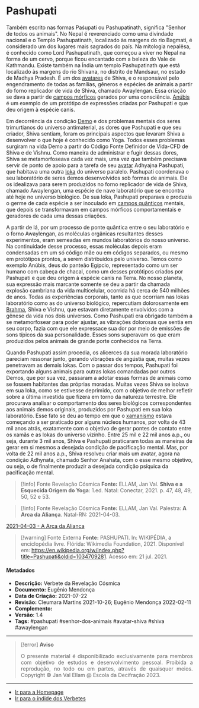 # Pashupati

Também escrito nas formas Paśupati ou Pashupatinath, significa "Senhor de todos os animais". No Nepal é reverenciado como uma divindade nacional e o Templo Pashupatinath, localizado às margens do rio Bagmati, é considerado um dos lugares mais sagrados do país. Na mitologia nepalêsa, é conhecido como Lord Pashupatinath,  que começou a viver no Nepal na forma de um cervo, porque ficou encantado com a beleza do Vale de Kathmandu. Existe também na Índia um templo Pashupatinath que está localizado às margens do rio Shivana, no distrito de Mandsaur, no estado de Madhya Pradesh. É um dos [avatares](Avatar.md) de Shiva, e o responsável pelo engendramento de todas as famílias, gêneros e espécies de animais a partir do forno replicador de vida de Shiva, chamado Awaylengan. Essa criação se dava a partir de [campos mórficos](Campos%20Mórficos.md) gerados por uma consciência. [Anúbis](Anúbis.md) é um exemplo de um protótipo de expressões criadas por Pashupati e que deu origem à espécie canis.


Em decorrência da condição [Demo](Demos.md) e dos problemas mentais dos seres trimurtianos do universo antimaterial, as dores que Pashupati e que seu criador, Shiva sentiam, foram os principais aspectos que levaram Shiva a desenvolver o que hoje é conhecido como Yoga. Todos esses problemas surgiram na vida Demo a partir do Código Fonte Definidor de Vida-CFD de Shiva e de Vishnu. Como maneira de administrar e fugir dessas dores, Shiva se metamorfoseava cada vez mais, uma vez que também precisava servir de ponto de apoio para a tarefa de seu [avatar](Avatar.md) Adhyajna Pashupati, que habitava uma outra [loka](Árvore%20do%20Conhecimento/Verbetes/L/Loka.md) do universo paralelo. Pashupati coordenava o seu laboratório de seres demos desenvolvidos sob formas de animais. Ele os idealizava para serem produzidos no forno replicador de vida de Shiva, chamado Awaylengan, uma espécie de nave laboratório que se encontra até hoje no universo biológico. De sua loka, Pashupati preparava e produzia o germe de cada espécie a ser inoculado em [campos quânticos](Campos%20Quânticos.md) mentais, que depois se transformavam em campos mórficos comportamentais e geradores de cada uma dessas criações. 

A partir de lá, por um processo de ponte quântica entre o seu laboratório e o forno Awaylengan, as moléculas orgânicas resultantes desses experimentos, eram semeadas em mundos laboratórios do nosso universo. Na continuidade desse processo, essas moléculas depois eram condensadas em um só código mãe ou em códigos separados, ou mesmo em protótipos prontos, a serem distribuídos pelo universo. Temos como exemplo Anúbis, deus do panteão Egípcio, representado como um ser humano com cabeça de chacal, como um desses protótipos criados por Pashupati e que deu origem à espécie canis na Terra. No nosso planeta, sua expressão mais marcante somente se deu a partir da chamada explosão cambriana da vida multicelular, ocorrida há cerca de 540 milhões de anos. Todas as experiências corporais, tanto as que ocorriam nas lokas laboratório como as do universo biológico, repercutiam dolorosamente em [Brahma](Brahma.md), Shiva e Vishnu, que estavam diretamente envolvidos com a gênese da vida nos dois universos. Como Pashupati era obrigado também a se metamorfosear para poder ajustar, as vibrações dolorosas que sentia em seu corpo, fazia com que ele expressace sua dor por meio de emissões de sons típicos da sua personalidade. Esses sons superavam os que eram produzidos pelos animais de grande porte conhecidos na Terra. 

Quando Pashupati assim procedia, os alicerces da sua morada laboratório pareciam ressonar junto, gerando vibrações de angústia que, muitas vezes penetravam as demais lokas. Com o passar dos tempos, Pashupati foi exportando alguns animais para outras lokas comandadas por outros Demos, que por sua vez, passaram a adotar essas formas de animais como se fossem habitantes das próprias moradas. Muitas vezes Shiva se isolava em sua loka, como se estivesse deprimido, com o objetivo de melhor refletir sobre a última investida que fizera em torno da natureza terrestre. Ele procurava analisar o comportamento dos seres biológicos correspondentes aos animais demos originais, produzidos por Pashupati em sua loka laboratório. Esse fato se deu ao tempo em que o [xamanismo](Administração/Governança/Projetos%20de%20Pesquisas/Xamanismo.md) estava começando a ser praticado por alguns núcleos humanos, por volta de 43 mil anos atrás, exatamente com o objetivo de gerar pontes de contato entre os xamãs e as lokas do universo vizinho. Entre 25 mil e 22 mil anos a.p., ou seja, durante 3 mil anos, Shiva e Pashupati praticaram todas as maneiras de gerar em si mesmos a desejada condição de pacificação mental. Mas, por volta de 22 mil anos a.p., Shiva resolveu criar mais um avatar, agora na condição Adhynata, chamado Senhor Anahata, com o esse mesmo objetivo, ou seja, o de finalmente produzir a desejada condição psíquica da pacificação mental. 

> [!info] Fonte Revelação Cósmica
>**Fonte:** ELLAM, Jan Val. **Shiva e a Esquecida Origem do Yoga**: 1.ed. Natal: Conectar, 2021. p. 47, 48, 49, 50, 52 e 53.

> [!info] Fonte Revelação Cósmica
>**Fonte:** ELLAM, Jan Val. Palestra: **A Arca da Aliança**. Natal-RN: 2021-04-03.

[2021-04-03 - A Arca da Alianca](2021-04-03%20-%20A%20Arca%20da%20Alianca.md)

> [!warning] Fonte Externa
>**Fonte:** PASHUPATI. In: WIKIPÉDIA, a enciclopédia livre. Flórida: Wikimedia Foundation, 2021. Disponível em: <https://en.wikipedia.org/w/index.php?title=Pashupati&oldid=1034709281>. Acesso em: 21 jul. 2021.

#### Metadados

- **Descrição:** Verbete da Revelação Cósmica
- **Documento:** Eugênio Mendonça
- **Data de Criação:** 2021-07-22
- **Revisão:** Cleumara Martins 2021-10-26; Eugênio Mendonça 2022-02-11
- **Complemento:** 
- **Versão**: 1.4
- **Tags:** #pashupati #senhor-dos-animais #avatar-shiva #shiva #awaylengan

---
> [!error] **Aviso**
> <p align="justify">O presente material é disponibilizado exclusivamente para membros com objetivo de estudos e desenvolvimento pessoal. Proibida a reprodução, no todo ou em partes, através de quaisquer meios. Copyright © Jan Val Ellam @ Escola da Decifração 2023. </p>

---
- [Ir para a Homepage](Homepage.canvas)
- [Ir para o índide dos Verbetes](ÍNDIDE%20GERAL%20DOS%20VERBETES.canvas)

